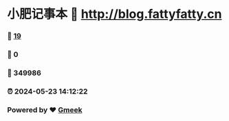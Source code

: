 # 小肥记事本 :link: http://blog.fattyfatty.cn 
### :page_facing_up: [19](http://blog.fattyfatty.cn/tag.html) 
### :speech_balloon: 0 
### :hibiscus: 349986 
### :alarm_clock: 2024-05-23 14:12:22 
### Powered by :heart: [Gmeek](https://github.com/Meekdai/Gmeek)
